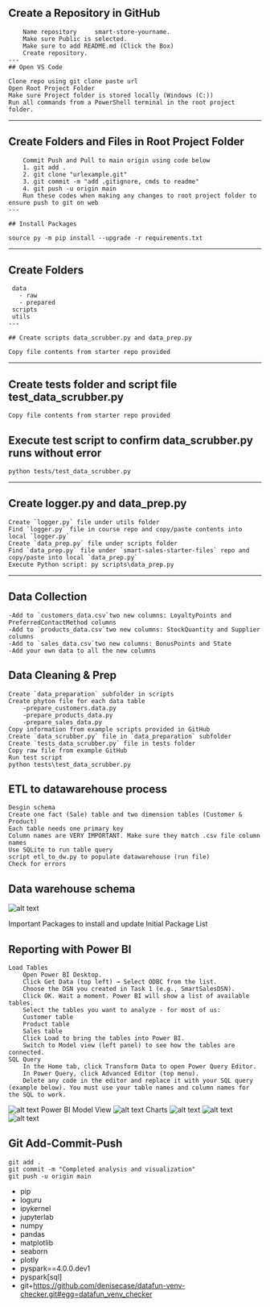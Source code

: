 ## Create a Repository in GitHub

```
    Name repository     smart-store-yourname.
    Make sure Public is selected.
    Make sure to add README.md (Click the Box)
    Create repository.
---
## Open VS Code

```

    Clone repo using git clone paste url
    Open Root Project Folder
    Make sure Project folder is stored locally (Windows (C:))
    Run all commands from a PowerShell terminal in the root project folder.
---

## Create Folders and Files in Root Project Folder

```
    Commit Push and Pull to main origin using code below
    1. git add .
    2. git clone "urlexample.git"
    3. git commit -m "add .gitignore, cmds to readme"
    4. git push -u origin main
    Run these codes when making any changes to root project folder to ensure push to git on web
---

## Install Packages

```
    source py -m pip install --upgrade -r requirements.txt
---
## Create Folders

```
 data
   - raw
   - prepared
 scripts
 utils
---

## Create scripts data_scrubber.py and data_prep.py

```
    Copy file contents from starter repo provided
---

## Create tests folder and script file test_data_scrubber.py
    Copy file contents from starter repo provided

## Execute test script to confirm data_scrubber.py runs without error

    python tests/test_data_scrubber.py
---
## Create logger.py and data_prep.py
    Create `logger.py` file under utils folder
    Find `logger.py` file in course repo and copy/paste contents into local `logger.py`
    Create `data_prep.py` file under scripts folder
    Find `data_prep.py` file under `smart-sales-starter-files` repo and copy/paste into local `data_prep.py`
    Execute Python script: py scripts\data_prep.py
---
## Data Collection
    -Add to `customers_data.csv`two new columns: LoyaltyPoints and PreferredContactMethod columns
    -Add to `products_data.csv`two new columns: StockQuantity and Supplier columns
    -Add to `sales_data.csv`two new columns: BonusPoints and State
    -Add your own data to all the new columns

## Data Cleaning & Prep
    Create `data_preparation` subfolder in scripts
    Create phyton file for each data table
        -prepare_customers.data.py
        -prepare_products_data.py
        -prepare_sales_data.py
    Copy information from example scripts provided in GitHub
    Create `data_scrubber.py` file in `data_preparation` subfolder
    Create `tests_data_scrubber.py` file in tests folder
    Copy raw file from example GitHub
    Run test script
    python tests\test_data_scrubber.py

## ETL to datawarehouse process
    Desgin schema
    Create one fact (Sale) table and two dimension tables (Customer & Product)
    Each table needs one primary key
    Column names are VERY IMPORTANT. Make sure they match .csv file column names
    Use SQLite to run table query
    script etl_to_dw.py to populate datawarehouse (run file)
    Check for errors

## Data warehouse schema
![alt text](image.png)

Important Packages to install and update
Initial Package List

## Reporting with Power BI
    Load Tables
        Open Power BI Desktop.
        Click Get Data (top left) → Select ODBC from the list.
        Choose the DSN you created in Task 1 (e.g., SmartSalesDSN).
        Click OK. Wait a moment. Power BI will show a list of available tables.
        Select the tables you want to analyze - for most of us: 
        Customer table
        Product table
        Sales table
        Click Load to bring the tables into Power BI.
        Switch to Model view (left panel) to see how the tables are connected.
    SQL Query
        In the Home tab, click Transform Data to open Power Query Editor.
        In Power Query, click Advanced Editor (top menu).
        Delete any code in the editor and replace it with your SQL query (example below). You must use your table names and column names for the SQL to work. 
![alt text](image-2.png) 
    Power BI Model View
![alt text](image-1.png)
    Charts
![alt text](image-4.png) 
![alt text](image-5.png) 
![alt text](image-7.png) 

## Git Add-Commit-Push
    git add .
    git commit -m "Completed analysis and visualization"
    git push -u origin main

    
- pip
- loguru
- ipykernel
- jupyterlab
- numpy
- pandas
- matplotlib
- seaborn
- plotly
- pyspark==4.0.0.dev1
- pyspark[sql]
- git+https://github.com/denisecase/datafun-venv-checker.git#egg=datafun_venv_checker
```
